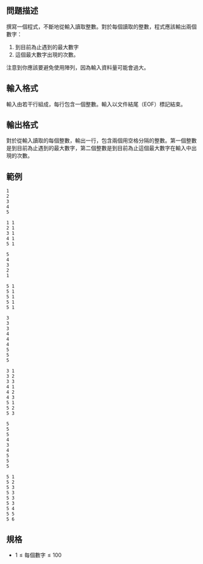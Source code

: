 ## 問題描述

撰寫一個程式，不斷地從輸入讀取整數。對於每個讀取的整數，程式應該輸出兩個數字：
1. 到目前為止遇到的最大數字
2. 這個最大數字出現的次數。

注意到你應該要避免使用陣列，因為輸入資料量可能會過大。

## 輸入格式

輸入由若干行組成，每行包含一個整數。輸入以文件結尾（EOF）標記結束。

## 輸出格式

對於從輸入讀取的每個整數，輸出一行，包含兩個用空格分隔的整數。第一個整數是到目前為止遇到的最大數字，第二個整數是到目前為止這個最大數字在輸入中出現的次數。

## 範例

```input1
1
2
3
4
5
```

```output1
1 1
2 1
3 1
4 1
5 1
```

```input2
5
4
3
2
1
```

```output2
5 1
5 1
5 1
5 1
5 1
```

```input3
3
3
3
4
4
4
5
5
5
```

```output3
3 1
3 2
3 3
4 1
4 2
4 3
5 1
5 2
5 3
```

```input4
5
5
5
4
3
4
5
5
5
```

```output4
5 1
5 2
5 3
5 3
5 3
5 3
5 4
5 5
5 6
```

## 規格

- $1 \leq \text{每個數字} \leq 100$